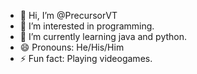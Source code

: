 - 👋 Hi, I’m @PrecursorVT
- 👀 I’m interested in programming.
- 🌱 I’m currently learning java and python.
- 😄 Pronouns: He/His/Him
- ⚡ Fun fact: Playing videogames.

<!---
PrecursorVT/PrecursorVT is a ✨ special ✨ repository because its `README.md` (this file) appears on your GitHub profile.
You can click the Preview link to take a look at your changes.
--->
